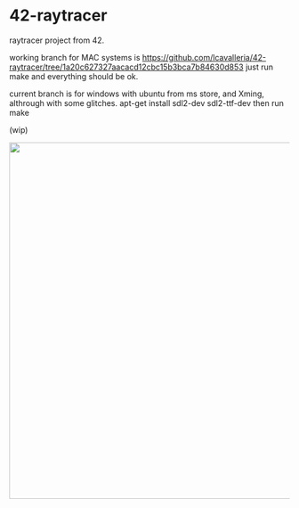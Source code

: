 # 42-raytracer
raytracer project from 42.

working branch for MAC systems is https://github.com/lcavalleria/42-raytracer/tree/1a20c627327aacacd12cbc15b3bca7b84630d853
just run make and everything should be ok.

current branch is for windows with ubuntu from ms store, and Xming, althrough with some glitches.
apt-get install sdl2-dev 
                sdl2-ttf-dev
then run make

(wip)

<img src="https://github.com/lcavalleria/42-raytracer/blob/master/captures/kirbydemo.gif" width="640"/>
